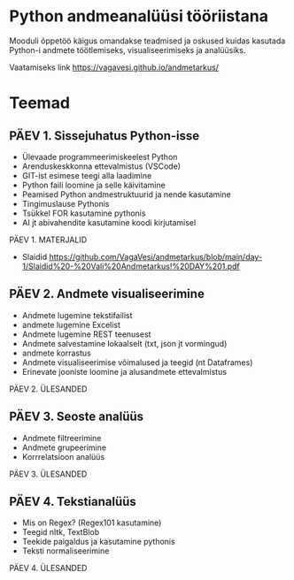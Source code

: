 # Python andmeanalüüsi tööriistana

Mooduli õppetöö käigus omandakse teadmised ja oskused kuidas kasutada Python-i andmete töötlemiseks, visualiseerimiseks ja analüüsiks.

Vaatamiseks link https://vagavesi.github.io/andmetarkus/

# Teemad

## PÄEV 1. Sissejuhatus Python-isse

- Ülevaade programmeerimiskeelest Python
- Arenduskeskkonna ettevalmistus (VSCode)
- GIT-ist esimese teegi alla laadimine
- Python faili loomine ja selle käivitamine
- Peamised Python andmestruktuurid ja nende kasutamine
- Tingimuslause Pythonis
- Tsükkel FOR kasutamine pythonis
- AI jt abivahendite kasutamine koodi kirjutamisel

PÄEV 1. MATERJALID
- Slaidid https://github.com/VagaVesi/andmetarkus/blob/main/day-1/Slaidid%20-%20Vali%20Andmetarkus!%20DAY%201.pdf

## PÄEV 2. Andmete visualiseerimine

- Andmete lugemine tekstifailist
- andmete lugemine Excelist
- Andmete lugemine REST teenusest
- Andmete salvestamine lokaalselt (txt, json jt vormingud)
- andmete korrastus
- Andmete visualiseerimise võimalused ja teegid (nt Dataframes)
- Erinevate jooniste loomine ja alusandmete ettevalmistus

PÄEV 2. ÜLESANDED

## PÄEV 3. Seoste analüüs

- Andmete filtreerimine
- Andmete grupeerimine
- Korrrelatsioon analüüs

PÄEV 3. ÜLESANDED

## PÄEV 4. Tekstianalüüs

- Mis on Regex? (Regex101 kasutamine)
- Teegid nltk, TextBlob
- Teekide paigaldus ja kasutamine pythonis
- Teksti normaliseerimine

PÄEV 4. ÜLESANDED
